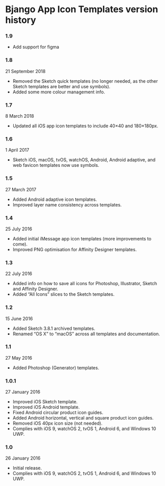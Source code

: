 # Bjango App Icon Templates version history

### 1.9

- Add support for figma

### 1.8

21 September 2018

- Removed the Sketch quick templates (no longer needed, as the other Sketch templates are better and use symbols).
- Added some more colour management info.

### 1.7

8 March 2018

- Updated all iOS app icon templates to include 40×40 and 180×180px.

### 1.6

1 April 2017

- Sketch iOS, macOS, tvOS, watchOS, Android, Android adaptive, and web favicon templates now use symbols.

### 1.5

27 March 2017

- Added Android adaptive icon templates.
- Improved layer name consistency across templates.

### 1.4

25 July 2016

- Added initial iMessage app icon templates (more improvements to come).
- Improved PNG optimisation for Affinity Designer templates.

### 1.3

22 July 2016

- Added info on how to save all icons for Photoshop, Illustrator, Sketch and Affinity Designer.
- Added “All Icons” slices to the Sketch templates.

### 1.2

15 June 2016

- Added Sketch 3.8.1 archived templates.
- Renamed “OS X” to “macOS” across all templates and documentation.

### 1.1

27 May 2016

- Added Photoshop (Generator) templates.

### 1.0.1

27 January 2016

- Improved iOS Sketch template.
- Improved iOS Android template.
- Fixed Android circular product icon guides.
- Added Android horizontal, vertical and square product icon guides.
- Removed iOS 40px icon size (not needed).
- Complies with iOS 9, watchOS 2, tvOS 1, Android 6, and Windows 10 UWP.

### 1.0

26 January 2016

- Initial release.
- Complies with iOS 9, watchOS 2, tvOS 1, Android 6, and Windows 10 UWP.
